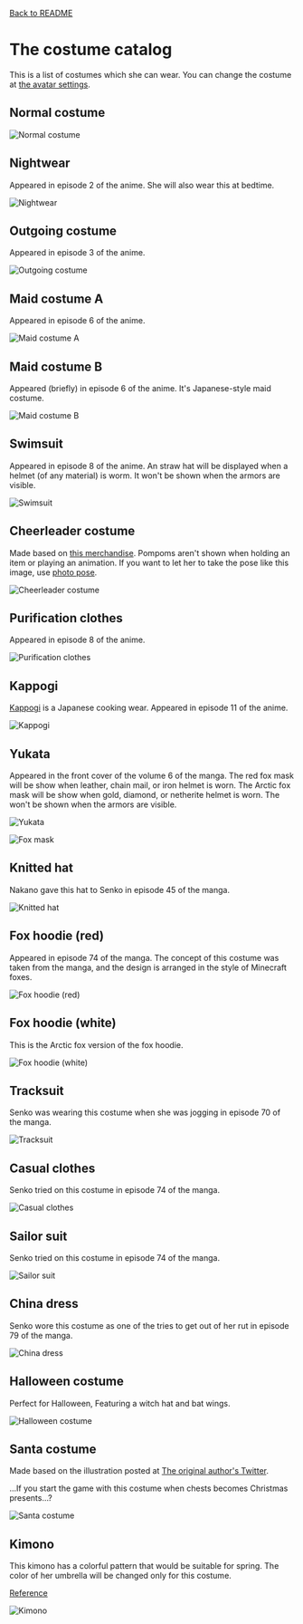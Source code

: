 [Back to README](./README.md)

# The costume catalog
This is a list of costumes which she can wear. You can change the costume at [the avatar settings](./README.md#action-4-1-costume-change).

## Normal costume
![Normal costume](README_images/costume_default.jpg)

## Nightwear
Appeared in episode 2 of the anime. She will also wear this at bedtime.

![Nightwear](README_images/costume_nightwear.jpg)

## Outgoing costume
Appeared in episode 3 of the anime.

![Outgoing costume](README_images/costume_outgoing.jpg)

## Maid costume A
Appeared in episode 6 of the anime.

![Maid costume A](README_images/costume_maid_a.jpg)

## Maid costume B
Appeared (briefly) in episode 6 of the anime. It's Japanese-style maid costume.

![Maid costume B](README_images/costume_maid_b.jpg)

## Swimsuit
Appeared in episode 8 of the anime. An straw hat will be displayed when a helmet (of any material) is worm. It won't be shown when the armors are visible.

![Swimsuit](README_images/costume_swimsuit.jpg)

## Cheerleader costume
Made based on [this merchandise](https://www.amazon.co.jp/gp/product/B07XZ6754D). Pompoms aren't shown when holding an item or playing an animation. If you want to let her to take the pose like this image, use [photo pose](./README.md#page-3-the-photo-poses).

![Cheerleader costume](README_images/costume_cheerleader.jpg)

## Purification clothes
Appeared in episode 8 of the anime.

![Purification clothes](README_images/costume_purification.jpg)

## Kappogi
[Kappogi](https://en.wikipedia.org/wiki/Kappōgi) is a Japanese cooking wear. Appeared in episode 11 of the anime.

![Kappogi](README_images/kappogi.jpg)

## Yukata
Appeared in the front cover of the volume 6 of the manga. The red fox mask will be show when leather, chain mail, or iron helmet is worn. The Arctic fox mask will be show when gold, diamond, or netherite helmet is worn. The won't be shown when the armors are visible.

![Yukata](README_images/costume_yukata.jpg)

![Fox mask](README_images/costume_fox_mask.jpg)

## Knitted hat
Nakano gave this hat to Senko in episode 45 of the manga.

![Knitted hat](README_images/costume_knitted_hat.jpg)

## Fox hoodie (red)
Appeared in episode 74 of the manga. The concept of this costume was taken from the manga, and the design is arranged in the style of Minecraft foxes.

![Fox hoodie (red)](README_images/costume_fox_hoodie_red.jpg)

## Fox hoodie (white)
This is the Arctic fox version of the fox hoodie.

![Fox hoodie (white)](README_images/costume_fox_hoodie_white.jpg)

## Tracksuit
Senko was wearing this costume when she was jogging in episode 70 of the manga.

![Tracksuit](README_images/costume_tracksuit.jpg)

## Casual clothes
Senko tried on this costume in episode 74 of the manga.

![Casual clothes](README_images/costume_casual.jpg)

## Sailor suit
Senko tried on this costume in episode 74 of the manga.

![Sailor suit](README_images/costume_sailor.jpg)

## China dress
Senko wore this costume as one of the tries to get out of her rut in episode 79 of the manga.

![China dress](README_images/costume_china_dress.jpg)

## Halloween costume
Perfect for Halloween, Featuring a witch hat and bat wings.

![Halloween costume](README_images/costume_halloween.jpg)

## Santa costume
Made based on the illustration posted at [The original author's Twitter](https://twitter.com/rimukoro/status/1342066683704352768).

...If you start the game with this costume when chests becomes Christmas presents...?

![Santa costume](README_images/costume_santa.jpg)

## Kimono
This kimono has a colorful pattern that would be suitable for spring. The color of her umbrella will be changed only for this costume.

[Reference](https://twitter.com/Kanda_omiyage/status/1627141001197531136?t=pWBnib7WuzlAD-uUdDcqIg&s=19)

![Kimono](README_images/costume_kimono.jpg)